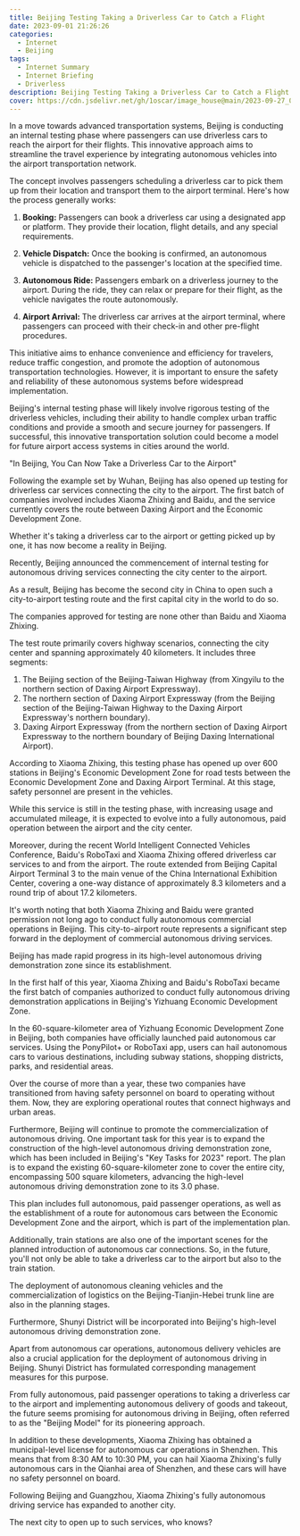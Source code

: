 ```yaml
---
title: Beijing Testing Taking a Driverless Car to Catch a Flight
date: 2023-09-01 21:26:26
categories:
  - Internet
  - Beijing 
tags:
  - Internet Summary 
  - Internet Briefing
  - Driverless 
description: Beijing Testing Taking a Driverless Car to Catch a Flight
cover: https://cdn.jsdelivr.net/gh/1oscar/image_house@main/2023-09-27_000417.png
---
```



In a move towards advanced transportation systems, Beijing is conducting an internal testing phase where passengers can use driverless cars to reach the airport for their flights. This innovative approach aims to streamline the travel experience by integrating autonomous vehicles into the airport transportation network.

The concept involves passengers scheduling a driverless car to pick them up from their location and transport them to the airport terminal. Here's how the process generally works:

1. **Booking:** Passengers can book a driverless car using a designated app or platform. They provide their location, flight details, and any special requirements.

2. **Vehicle Dispatch:** Once the booking is confirmed, an autonomous vehicle is dispatched to the passenger's location at the specified time.

3. **Autonomous Ride:** Passengers embark on a driverless journey to the airport. During the ride, they can relax or prepare for their flight, as the vehicle navigates the route autonomously.

4. **Airport Arrival:** The driverless car arrives at the airport terminal, where passengers can proceed with their check-in and other pre-flight procedures.

This initiative aims to enhance convenience and efficiency for travelers, reduce traffic congestion, and promote the adoption of autonomous transportation technologies. However, it is important to ensure the safety and reliability of these autonomous systems before widespread implementation.

Beijing's internal testing phase will likely involve rigorous testing of the driverless vehicles, including their ability to handle complex urban traffic conditions and provide a smooth and secure journey for passengers. If successful, this innovative transportation solution could become a model for future airport access systems in cities around the world.



"In Beijing, You Can Now Take a Driverless Car to the Airport"

Following the example set by Wuhan, Beijing has also opened up testing for driverless car services connecting the city to the airport. The first batch of companies involved includes Xiaoma Zhixing and Baidu, and the service currently covers the route between Daxing Airport and the Economic Development Zone.

Whether it's taking a driverless car to the airport or getting picked up by one, it has now become a reality in Beijing.

Recently, Beijing announced the commencement of internal testing for autonomous driving services connecting the city center to the airport.

As a result, Beijing has become the second city in China to open such a city-to-airport testing route and the first capital city in the world to do so.

The companies approved for testing are none other than Baidu and Xiaoma Zhixing.

The test route primarily covers highway scenarios, connecting the city center and spanning approximately 40 kilometers. It includes three segments:

1. The Beijing section of the Beijing-Taiwan Highway (from Xingyilu to the northern section of Daxing Airport Expressway).
2. The northern section of Daxing Airport Expressway (from the Beijing section of the Beijing-Taiwan Highway to the Daxing Airport Expressway's northern boundary).
3. Daxing Airport Expressway (from the northern section of Daxing Airport Expressway to the northern boundary of Beijing Daxing International Airport).

According to Xiaoma Zhixing, this testing phase has opened up over 600 stations in Beijing's Economic Development Zone for road tests between the Economic Development Zone and Daxing Airport Terminal. At this stage, safety personnel are present in the vehicles.

While this service is still in the testing phase, with increasing usage and accumulated mileage, it is expected to evolve into a fully autonomous, paid operation between the airport and the city center.

Moreover, during the recent World Intelligent Connected Vehicles Conference, Baidu's RoboTaxi and Xiaoma Zhixing offered driverless car services to and from the airport. The route extended from Beijing Capital Airport Terminal 3 to the main venue of the China International Exhibition Center, covering a one-way distance of approximately 8.3 kilometers and a round trip of about 17.2 kilometers.

It's worth noting that both Xiaoma Zhixing and Baidu were granted permission not long ago to conduct fully autonomous commercial operations in Beijing. This city-to-airport route represents a significant step forward in the deployment of commercial autonomous driving services.

Beijing has made rapid progress in its high-level autonomous driving demonstration zone since its establishment.

In the first half of this year, Xiaoma Zhixing and Baidu's RoboTaxi became the first batch of companies authorized to conduct fully autonomous driving demonstration applications in Beijing's Yizhuang Economic Development Zone.

In the 60-square-kilometer area of Yizhuang Economic Development Zone in Beijing, both companies have officially launched paid autonomous car services. Using the PonyPilot+ or RoboTaxi app, users can hail autonomous cars to various destinations, including subway stations, shopping districts, parks, and residential areas.

Over the course of more than a year, these two companies have transitioned from having safety personnel on board to operating without them. Now, they are exploring operational routes that connect highways and urban areas.

Furthermore, Beijing will continue to promote the commercialization of autonomous driving. One important task for this year is to expand the construction of the high-level autonomous driving demonstration zone, which has been included in Beijing's "Key Tasks for 2023" report. The plan is to expand the existing 60-square-kilometer zone to cover the entire city, encompassing 500 square kilometers, advancing the high-level autonomous driving demonstration zone to its 3.0 phase.

This plan includes full autonomous, paid passenger operations, as well as the establishment of a route for autonomous cars between the Economic Development Zone and the airport, which is part of the implementation plan.

Additionally, train stations are also one of the important scenes for the planned introduction of autonomous car connections. So, in the future, you'll not only be able to take a driverless car to the airport but also to the train station.

The deployment of autonomous cleaning vehicles and the commercialization of logistics on the Beijing-Tianjin-Hebei trunk line are also in the planning stages.

Furthermore, Shunyi District will be incorporated into Beijing's high-level autonomous driving demonstration zone.

Apart from autonomous car operations, autonomous delivery vehicles are also a crucial application for the deployment of autonomous driving in Beijing. Shunyi District has formulated corresponding management measures for this purpose.

From fully autonomous, paid passenger operations to taking a driverless car to the airport and implementing autonomous delivery of goods and takeout, the future seems promising for autonomous driving in Beijing, often referred to as the "Beijing Model" for its pioneering approach.

In addition to these developments, Xiaoma Zhixing has obtained a municipal-level license for autonomous car operations in Shenzhen. This means that from 8:30 AM to 10:30 PM, you can hail Xiaoma Zhixing's fully autonomous cars in the Qianhai area of Shenzhen, and these cars will have no safety personnel on board.

Following Beijing and Guangzhou, Xiaoma Zhixing's fully autonomous driving service has expanded to another city.

The next city to open up to such services, who knows?


